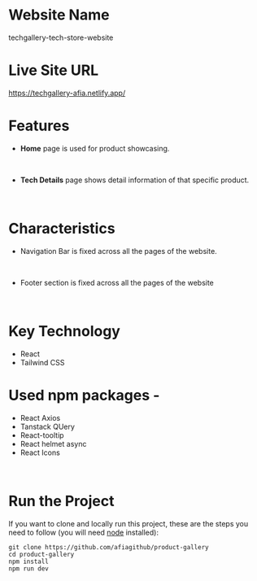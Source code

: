 # Website Name
techgallery-tech-store-website

# Live Site URL
https://techgallery-afia.netlify.app/

# Features
* **Home** page is used for product showcasing.
<br>

* **Tech Details** page shows detail information of that specific product.
<br>

# Characteristics
* Navigation Bar is fixed across all the pages of the website.
<br>

* Footer section is fixed across all the pages of the website
<br>

# Key Technology
* React
* Tailwind CSS

# Used npm packages -
* React Axios
* Tanstack QUery
* React-tooltip
* React helmet async
* React Icons

<br>

# Run the Project
If you want to clone and locally run this project, these are the steps you need to follow (you will need [node](https://nodejs.org/en) installed):
```
git clone https://github.com/afiagithub/product-gallery
cd product-gallery
npm install
npm run dev
```
